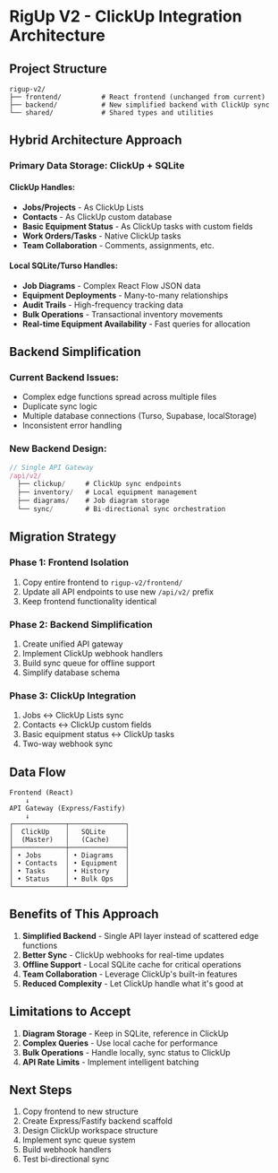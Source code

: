 # RigUp V2 - ClickUp Integration Architecture

## Project Structure

```
rigup-v2/
├── frontend/          # React frontend (unchanged from current)
├── backend/           # New simplified backend with ClickUp sync
└── shared/            # Shared types and utilities
```

## Hybrid Architecture Approach

### Primary Data Storage: ClickUp + SQLite

#### ClickUp Handles:
- **Jobs/Projects** - As ClickUp Lists
- **Contacts** - As ClickUp custom database
- **Basic Equipment Status** - As ClickUp tasks with custom fields
- **Work Orders/Tasks** - Native ClickUp tasks
- **Team Collaboration** - Comments, assignments, etc.

#### Local SQLite/Turso Handles:
- **Job Diagrams** - Complex React Flow JSON data
- **Equipment Deployments** - Many-to-many relationships
- **Audit Trails** - High-frequency tracking data
- **Bulk Operations** - Transactional inventory movements
- **Real-time Equipment Availability** - Fast queries for allocation

## Backend Simplification

### Current Backend Issues:
- Complex edge functions spread across multiple files
- Duplicate sync logic
- Multiple database connections (Turso, Supabase, localStorage)
- Inconsistent error handling

### New Backend Design:

```typescript
// Single API Gateway
/api/v2/
  ├── clickup/     # ClickUp sync endpoints
  ├── inventory/   # Local equipment management
  ├── diagrams/    # Job diagram storage
  └── sync/        # Bi-directional sync orchestration
```

## Migration Strategy

### Phase 1: Frontend Isolation
1. Copy entire frontend to `rigup-v2/frontend/`
2. Update all API endpoints to use new `/api/v2/` prefix
3. Keep frontend functionality identical

### Phase 2: Backend Simplification
1. Create unified API gateway
2. Implement ClickUp webhook handlers
3. Build sync queue for offline support
4. Simplify database schema

### Phase 3: ClickUp Integration
1. Jobs ↔ ClickUp Lists sync
2. Contacts ↔ ClickUp custom fields
3. Basic equipment status ↔ ClickUp tasks
4. Two-way webhook sync

## Data Flow

```
Frontend (React)
    ↓
API Gateway (Express/Fastify)
    ↓
┌─────────────┬──────────────┐
│  ClickUp    │   SQLite     │
│  (Master)   │   (Cache)    │
├─────────────┼──────────────┤
│ • Jobs      │ • Diagrams   │
│ • Contacts  │ • Equipment  │
│ • Tasks     │ • History    │
│ • Status    │ • Bulk Ops   │
└─────────────┴──────────────┘
```

## Benefits of This Approach

1. **Simplified Backend** - Single API layer instead of scattered edge functions
2. **Better Sync** - ClickUp webhooks for real-time updates
3. **Offline Support** - Local SQLite cache for critical operations
4. **Team Collaboration** - Leverage ClickUp's built-in features
5. **Reduced Complexity** - Let ClickUp handle what it's good at

## Limitations to Accept

1. **Diagram Storage** - Keep in SQLite, reference in ClickUp
2. **Complex Queries** - Use local cache for performance
3. **Bulk Operations** - Handle locally, sync status to ClickUp
4. **API Rate Limits** - Implement intelligent batching

## Next Steps

1. Copy frontend to new structure
2. Create Express/Fastify backend scaffold
3. Design ClickUp workspace structure
4. Implement sync queue system
5. Build webhook handlers
6. Test bi-directional sync